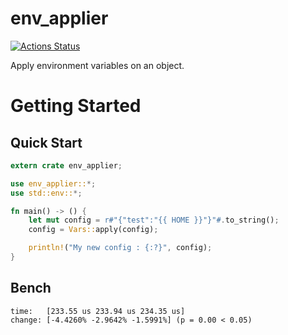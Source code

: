 # env_applier
[![Actions Status](https://github.com/jmfiaschi/env_applier/workflows/CI/badge.svg)](https://github.com/jmfiaschi/env_applier/actions)

Apply environment variables on an object.

# Getting Started
## Quick Start
```rust
extern crate env_applier;

use env_applier::*;
use std::env::*;

fn main() -> () {
    let mut config = r#"{"test":"{{ HOME }}"}"#.to_string();
    config = Vars::apply(config);

    println!("My new config : {:?}", config);
}
```
## Bench
```
time:   [233.55 us 233.94 us 234.35 us]
change: [-4.4260% -2.9642% -1.5991%] (p = 0.00 < 0.05)
```